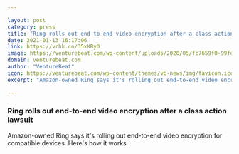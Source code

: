```yaml
---

layout: post
category: press
title: "Ring rolls out end-to-end video encryption after a class action lawsuit"
date: 2021-01-13 16:17:06
link: https://vrhk.co/35xKRyD
image: https://venturebeat.com/wp-content/uploads/2020/05/fc7659f0-99fd-49da-8d56-340aa5357a60-e1588738459858.png?w=1200&strip=all
domain: venturebeat.com
author: "VentureBeat"
icon: https://venturebeat.com/wp-content/themes/vb-news/img/favicon.ico
excerpt: "Amazon-owned Ring says it's rolling out end-to-end video encryption for compatible devices. Here's how it works."

---
```


### Ring rolls out end-to-end video encryption after a class action lawsuit

Amazon-owned Ring says it's rolling out end-to-end video encryption for compatible devices. Here's how it works.